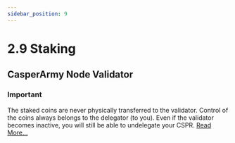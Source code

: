 ```yaml
---
sidebar_position: 9
---
```


# 2.9 Staking

## CasperArmy Node Validator


### Important
The staked coins are never physically transferred to the validator. Control of the coins always belongs to the delegator (to you). Even if the validator becomes inactive, you will still be able to undelegate your CSPR. <a href="https://docs.casperarmy.org/docs/validator/7.1-Validator-features">Read More...</a>
